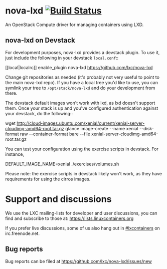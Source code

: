 # nova-lxd [![Build Status](https://travis-ci.org/lxc/nova-lxd.svg?branch=master)](https://travis-ci.org/lxc/nova-lxd)

An OpenStack Compute driver for managing containers using LXD.

## nova-lxd on Devstack

For development purposes, nova-lxd provides a devstack plugin. To use it, just include the
following in your devstack `local.conf`::

   [[local|localrc]]
   enable_plugin nova-lxd https://github.com/lxc/nova-lxd

Change git repositories as needed (it's probably not very useful to point to the main
nova-lxd repo). If you have a local tree you'd like to use, you can symlink your tree to
`/opt/stack/nova-lxd` and do your development from there.

The devstack default images won't work with lxd, as lxd doesn't support them. Once your
stack is up and you've configured authentication against your devstack, do the following::

   wget http://cloud-images.ubuntu.com/xenial/current/xenial-server-cloudimg-amd64-root.tar.gz
   glance image-create --name xenial --disk-format raw --container-format bare --file xenial-server-cloudimg-amd64-root.tar.gz

You can test your configuration using the exercise scripts in devstack. For instance,

   DEFAULT_IMAGE_NAME=xenial ./exercises/volumes.sh

Please note: the exercise scripts in devstack likely won't work, as they have requirements
for using the cirros images.

# Support and discussions

We use the LXC mailing-lists for developer and user discussions, you can
find and subscribe to those at: https://lists.linuxcontainers.org

If you prefer live discussions, some of us also hang out in
[#lxcontainers](http://webchat.freenode.net/?channels=#lxcontainers) on irc.freenode.net.

## Bug reports

Bug reports can be filed at https://github.com/lxc/nova-lxd/issues/new
